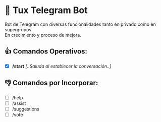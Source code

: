 # :penguin: Tux Telegram Bot
Bot de Telegram con diversas funcionalidades tanto en privado como en supergrupos.<br>
En crecimiento y proceso de mejora.
  
  ##  :thumbsup: Comandos Operativos:
  - [x] **/start**  _[..Saluda al establecer la conversación..]_
  
  ##  :-1: Comandos por Incorporar:
  - [ ] /help
  - [ ] /assist
  - [ ] /suggestions
  - [ ] /vote
